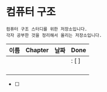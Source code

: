 # 컴퓨터 구조 



```
컴퓨터 구조 스터디를 위한 저장소입니다.
각자 공부한 것을 정리해서 올리는 저장소입니다.
```

| 이름 | Chapter | 날짜 | Done                  |
| ---- | ------- | ---- | --------------------- |
|      |         |      |: [ ] |
|      |         |      |                       |
|      |         |      |                       |
|      |         |      |                       |
|      |         |      |                       |

- [ ] 
